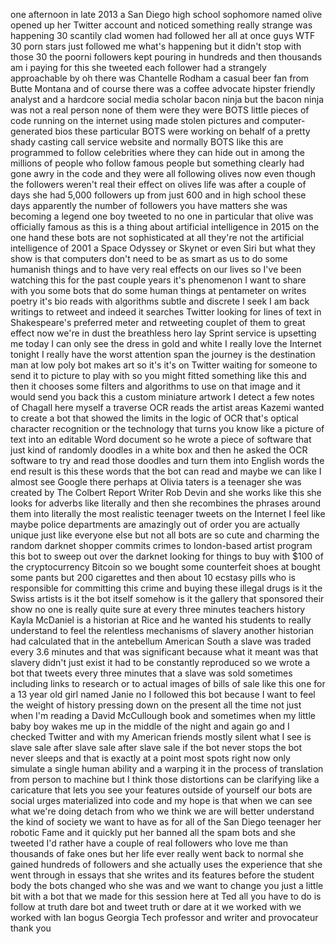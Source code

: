 
one afternoon in late 2013 a San Diego
high school sophomore named olive opened
up her Twitter account and noticed
something really strange was happening
30 scantily clad women had followed her
all at once guys WTF 30 porn stars just
followed me what&#39;s happening
but it didn&#39;t stop with those 30 the
poorni followers kept pouring in
hundreds and then thousands am i paying
for this she tweeted each follower had a
strangely approachable by oh there was
Chantelle Rodham a casual beer fan from
Butte Montana
and of course there was a coffee
advocate hipster friendly analyst and a
hardcore social media scholar bacon
ninja but the bacon ninja was not a real
person
none of them were they were BOTS little
pieces of code running on the internet
using made stolen pictures and
computer-generated bios these particular
BOTS were working on behalf of a pretty
shady casting call service website and
normally BOTS like this are programmed
to follow celebrities where they can
hide out in among the millions of people
who follow famous people but something
clearly had gone awry in the code and
they were all following olives now even
though the followers weren&#39;t real their
effect on olives life was after a couple
of days she had 5,000 followers up from
just 600 and in high school these days
apparently the number of followers you
have matters she was becoming a legend
one boy tweeted to no one in particular
that olive was officially famous as
this is a thing about artificial
intelligence in 2015 on the one hand
these bots are not sophisticated at all
they&#39;re not the artificial intelligence
of 2001 a Space Odyssey or Skynet or
even Siri but what they show is that
computers don&#39;t need to be as smart as
us to do some humanish things and to
have very real effects on our lives so
I&#39;ve been watching this for the past
couple years it&#39;s phenomenon I want to
share with you some bots that do some
human things at pentameter on writes
poetry
it&#39;s bio reads with algorithms subtle
and discrete I seek I am back writings
to retweet and indeed it searches
Twitter looking for lines of text in
Shakespeare&#39;s preferred meter and
retweeting couplet of them to great
effect now we&#39;re in dust the breathless
hero lay Sprint service is upsetting me
today I can only see the dress in gold
and white I really love the Internet
tonight I really have the worst
attention span the journey is the
destination man at low poly bot makes
art so it&#39;s it&#39;s on Twitter waiting for
someone to send it to picture to play
with so you might fitted something like
this and then it chooses some filters
and algorithms to use on that image and
it would send you back this a custom
miniature artwork I detect a few notes
of Chagall here myself a traverse OCR
reads the artist areas Kazemi
wanted to create a bot that showed the
limits in the logic of OCR that&#39;s
optical character recognition or the
technology that turns you know like a
picture of text into an editable Word
document so he wrote a piece of software
that just kind of randomly doodles in a
white box and then he asked the OCR
software to try and read those doodles
and turn them into English words the end
result is this these words that the bot
can read and maybe we can
like I almost see Google there perhaps
at Olivia taters is a teenager she was
created by The Colbert Report Writer Rob
Devin and she works like this she looks
for adverbs like literally and then she
recombines the phrases around them into
literally the most realistic teenager
tweets on the Internet
I feel like maybe police departments are
amazingly out of order you are actually
unique just like everyone else but not
all bots are so cute and charming the
random darknet shopper commits crimes to
london-based artist program this bot to
sweep out over the darknet looking for
things to buy with $100 of the
cryptocurrency Bitcoin so we bought some
counterfeit shoes at bought some pants
but 200 cigarettes and then about 10
ecstasy pills who is responsible for
committing this crime and buying these
illegal drugs is it the Swiss artists is
it the bot itself somehow is it the
gallery that sponsored their show no one
is really quite sure at every three
minutes
teachers history Kayla McDaniel is a
historian at Rice and he wanted his
students to really understand to feel
the relentless mechanisms of slavery
another historian had calculated that in
the antebellum American South a slave
was traded every 3.6 minutes and that
was significant because what it meant
was that slavery didn&#39;t just exist it
had to be constantly reproduced so we
wrote a bot that tweets every three
minutes that a slave was sold sometimes
including links to research or to actual
images of bills of sale like this one
for a 13 year old girl named Janie no I
followed this bot because I want to feel
the weight of history pressing down on
the present all the time not just when
I&#39;m reading a David McCullough book
and sometimes when my little baby boy
wakes me up in the middle of the night
and again go and I checked Twitter and
with my American friends mostly silent
what I see is slave sale after slave
sale after slave sale if the bot never
stops the bot never sleeps and that is
exactly at a point most spots right now
only simulate a single human ability and
a warping it in the process of
translation from person to machine but I
think those distortions can be
clarifying like a caricature that lets
you see your features outside of
yourself our bots are social urges
materialized into code and my hope is
that when we can see what we&#39;re doing
detach from who we think we are will
better understand the kind of society we
want to have as for all of the San Diego
teenager her robotic Fame and it quickly
put her banned all the spam bots and she
tweeted I&#39;d rather have a couple of real
followers who love me than thousands of
fake ones but her life ever really went
back to normal she gained hundreds of
followers and she actually uses the
experience that she went through in
essays that she writes and its features
before the student body the bots changed
who she was and we want to change you
just a little bit with a bot that we
made for this session here at Ted all
you have to do is follow at truth dare
bot and tweet truth or dare at it we
worked with we worked with Ian bogus
Georgia Tech professor and writer and
provocateur thank you
